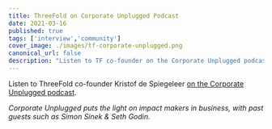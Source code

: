 ```yaml
---
title: ThreeFold on Corporate Unplugged Podcast
date: 2021-03-16
published: true
tags: ['interview','community']
cover_image: ./images/tf-corporate-unplugged.png
canonical_url: false
description: "Listen to TF co-founder on the Corporate Unplugged podcast, with past guests such as Simon Sinek!"
---
```


Listen to ThreeFold co-founder Kristof de Spiegeleer [on the Corporate Unplugged podcast](https://corporateunplugged.com/kristof-de-spiegeleer/).

*Corporate Unplugged puts the light on impact makers in business, with past guests such as Simon Sinek & Seth Godin.*